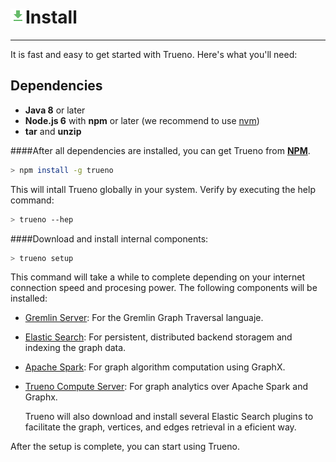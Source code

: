 # ![](../../assets/icons/download.png)Install

---

It is fast and easy to get started with Trueno. Here's what you'll need:

## Dependencies

* **Java 8** or later
* **Node.js 6** with **npm** or later (we recommend to use [nvm](https://github.com/creationix/nvm#install-script))
* **tar** and **unzip**

####After all dependencies are installed, you can get Trueno from [**NPM**](https://www.npmjs.com/).

  ```bash
  > npm install -g trueno
  ```
This will intall Trueno globally in your system. Verify by executing the help command:

  ```bash
  > trueno --hep
  ```

####Download and install internal components:

  ```bash
  > trueno setup
  ```

  This command will take a while to complete depending on your internet connection speed and procesing power. The following components will be installed:

  - [Gremlin Server](https://tinkerpop.apache.org/): For the Gremlin Graph Traversal languaje.
  - [Elastic Search](https://www.elastic.co/): For persistent, distributed backend storagem and indexing the graph data.
  - [Apache Spark](http://spark.apache.org/): For graph algorithm computation using GraphX.
  - [Trueno Compute Server](https://github.com/TruenoDB/trueno-compute-server): For graph analytics over Apache Spark and Graphx.

    Trueno will also download and install several Elastic Search plugins to facilitate the graph, vertices, and edges retrieval in a eficient way.


After the setup is complete, you can start using Trueno.
